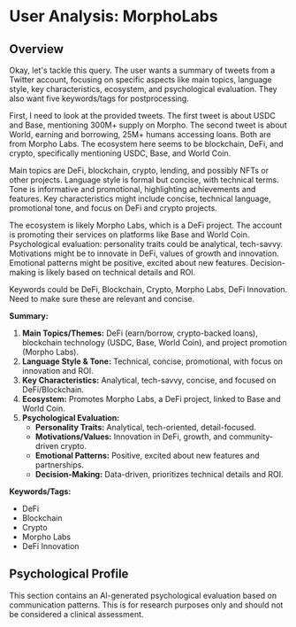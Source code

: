 # User Analysis: MorphoLabs

## Overview

<think>
Okay, let's tackle this query. The user wants a summary of tweets from a Twitter account, focusing on specific aspects like main topics, language style, key characteristics, ecosystem, and psychological evaluation. They also want five keywords/tags for postprocessing.

First, I need to look at the provided tweets. The first tweet is about USDC and Base, mentioning 300M+ supply on Morpho. The second tweet is about World, earning and borrowing, 25M+ humans accessing loans. Both are from Morpho Labs. The ecosystem here seems to be blockchain, DeFi, and crypto, specifically mentioning USDC, Base, and World Coin.

Main topics are DeFi, blockchain, crypto, lending, and possibly NFTs or other projects. Language style is formal but concise, with technical terms. Tone is informative and promotional, highlighting achievements and features. Key characteristics might include concise, technical language, promotional tone, and focus on DeFi and crypto projects.

The ecosystem is likely Morpho Labs, which is a DeFi project. The account is promoting their services on platforms like Base and World Coin. Psychological evaluation: personality traits could be analytical, tech-savvy. Motivations might be to innovate in DeFi, values of growth and innovation. Emotional patterns might be positive, excited about new features. Decision-making is likely based on technical details and ROI.

Keywords could be DeFi, Blockchain, Crypto, Morpho Labs, DeFi Innovation. Need to make sure these are relevant and concise.
</think>

**Summary:**  
1. **Main Topics/Themes:** DeFi (earn/borrow, crypto-backed loans), blockchain technology (USDC, Base, World Coin), and project promotion (Morpho Labs).  
2. **Language Style & Tone:** Technical, concise, promotional, with focus on innovation and ROI.  
3. **Key Characteristics:** Analytical, tech-savvy, concise, and focused on DeFi/Blockchain.  
4. **Ecosystem:** Promotes Morpho Labs, a DeFi project, linked to Base and World Coin.  
5. **Psychological Evaluation:**  
   - **Personality Traits:** Analytical, tech-oriented, detail-focused.  
   - **Motivations/Values:** Innovation in DeFi, growth, and community-driven crypto.  
   - **Emotional Patterns:** Positive, excited about new features and partnerships.  
   - **Decision-Making:** Data-driven, prioritizes technical details and ROI.  

**Keywords/Tags:**  
- DeFi  
- Blockchain  
- Crypto  
- Morpho Labs  
- DeFi Innovation

## Psychological Profile

This section contains an AI-generated psychological evaluation based on communication patterns. This is for research purposes only and should not be considered a clinical assessment.